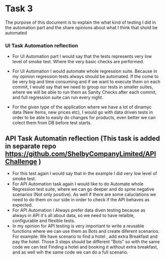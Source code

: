 
# Task 3

The purpose of this document is to explain the what kind of testing I did in the automation part and the share opinions about what I think that shold be automated

### UI Task Automation reflection 

* For UI Automation part I would say that the tests represents very low level of smoke test. Where the very basic checks are performed. 
* For UI Automation I would automate whole regression suite. Because in my opinion regression tests always should be automated. If the come to be very big and time consuming and if we want to execute them on each commit, I would say that we need to group our tests in smaller suites, where we will be able to run them as Sanity Checks after each commit, and full regression suite can run every night. 

* For the given type of the application where we have a lot of dinamyc data (New Items, new prices etc), I would go with data driven tests in order to be able to easily do changes for products, even better we can colect them from DB before test starts. 



## API Task Automatin reflection (This task is added in separate repo https://github.com/ShelbyCompanyLimited/APIChallenge ) 

* For this test again I would say that in the example I did very low level of smoke test. 
* For API Automation task again I would like to do Automate whole Regression test suite, where we can go deeper and do spme negative scenarios (Not only positive). As well if there are some caluclations we need to do them on our side in order to check if the API behaves as expected. 
* For API Automation I Always prefer data diven testing because as always in API it's all about data, so we need to have relaible, configurable and flexible tests. 
* In my opinion for API testing is very important to write a reusable functions where we can use them as Bots and create diferent scenarios. For example: We have scenario to find a hotel , add extra Breakfast and pay the hotel. Those 3 steps should be different "Bots" so with the same code we can test Finding a hotel and booking it without extra breakfast, and as well wih the same code we can do a full scenario.



